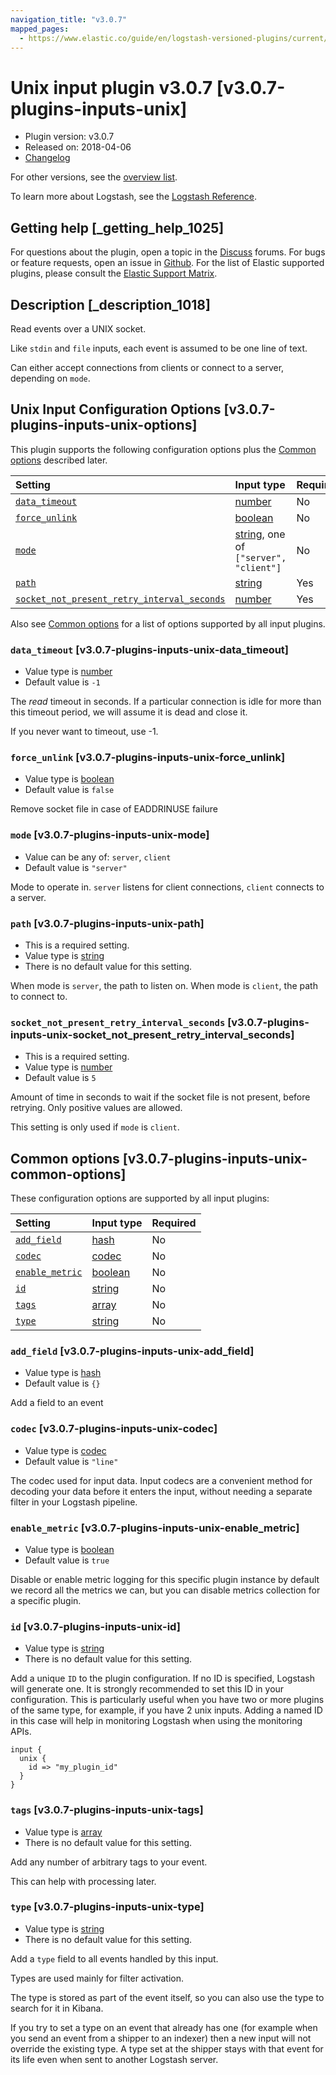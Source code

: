 ```yaml
---
navigation_title: "v3.0.7"
mapped_pages:
  - https://www.elastic.co/guide/en/logstash-versioned-plugins/current/v3.0.7-plugins-inputs-unix.html
---
```


# Unix input plugin v3.0.7 [v3.0.7-plugins-inputs-unix]

* Plugin version: v3.0.7
* Released on: 2018-04-06
* [Changelog](https://github.com/logstash-plugins/logstash-input-unix/blob/v3.0.7/CHANGELOG.md)

For other versions, see the [overview list](input-unix-index.md).

To learn more about Logstash, see the [Logstash Reference](https://www.elastic.co/guide/en/logstash/current/index.html).

## Getting help [_getting_help_1025]

For questions about the plugin, open a topic in the [Discuss](http://discuss.elastic.co) forums. For bugs or feature requests, open an issue in [Github](https://github.com/logstash-plugins/logstash-input-unix). For the list of Elastic supported plugins, please consult the [Elastic Support Matrix](https://www.elastic.co/support/matrix#matrix_logstash_plugins).

## Description [_description_1018]

Read events over a UNIX socket.

Like `stdin` and `file` inputs, each event is assumed to be one line of text.

Can either accept connections from clients or connect to a server, depending on `mode`.

## Unix Input Configuration Options [v3.0.7-plugins-inputs-unix-options]

This plugin supports the following configuration options plus the [Common options](v3-0-7-plugins-inputs-unix.md#v3.0.7-plugins-inputs-unix-common-options) described later.

| Setting | Input type | Required |
| :- | :- | :- |
| [`data_timeout`](v3-0-7-plugins-inputs-unix.md#v3.0.7-plugins-inputs-unix-data_timeout) | [number](/lsr/value-types.md#number) | No |
| [`force_unlink`](v3-0-7-plugins-inputs-unix.md#v3.0.7-plugins-inputs-unix-force_unlink) | [boolean](/lsr/value-types.md#boolean) | No |
| [`mode`](v3-0-7-plugins-inputs-unix.md#v3.0.7-plugins-inputs-unix-mode) | [string](/lsr/value-types.md#string), one of `["server", "client"]` | No |
| [`path`](v3-0-7-plugins-inputs-unix.md#v3.0.7-plugins-inputs-unix-path) | [string](/lsr/value-types.md#string) | Yes |
| [`socket_not_present_retry_interval_seconds`](v3-0-7-plugins-inputs-unix.md#v3.0.7-plugins-inputs-unix-socket_not_present_retry_interval_seconds) | [number](/lsr/value-types.md#number) | Yes |

Also see [Common options](v3-0-7-plugins-inputs-unix.md#v3.0.7-plugins-inputs-unix-common-options) for a list of options supported by all input plugins.

### `data_timeout` [v3.0.7-plugins-inputs-unix-data_timeout]

* Value type is [number](/lsr/value-types.md#number)
* Default value is `-1`

The *read* timeout in seconds. If a particular connection is idle for more than this timeout period, we will assume it is dead and close it.

If you never want to timeout, use -1.

### `force_unlink` [v3.0.7-plugins-inputs-unix-force_unlink]

* Value type is [boolean](/lsr/value-types.md#boolean)
* Default value is `false`

Remove socket file in case of EADDRINUSE failure

### `mode` [v3.0.7-plugins-inputs-unix-mode]

* Value can be any of: `server`, `client`
* Default value is `"server"`

Mode to operate in. `server` listens for client connections, `client` connects to a server.

### `path` [v3.0.7-plugins-inputs-unix-path]

* This is a required setting.
* Value type is [string](/lsr/value-types.md#string)
* There is no default value for this setting.

When mode is `server`, the path to listen on. When mode is `client`, the path to connect to.

### `socket_not_present_retry_interval_seconds` [v3.0.7-plugins-inputs-unix-socket_not_present_retry_interval_seconds]

* This is a required setting.
* Value type is [number](/lsr/value-types.md#number)
* Default value is `5`

Amount of time in seconds to wait if the socket file is not present, before retrying. Only positive values are allowed.

This setting is only used if `mode` is `client`.

## Common options [v3.0.7-plugins-inputs-unix-common-options]

These configuration options are supported by all input plugins:

| Setting | Input type | Required |
| :- | :- | :- |
| [`add_field`](v3-0-7-plugins-inputs-unix.md#v3.0.7-plugins-inputs-unix-add_field) | [hash](/lsr/value-types.md#hash) | No |
| [`codec`](v3-0-7-plugins-inputs-unix.md#v3.0.7-plugins-inputs-unix-codec) | [codec](/lsr/value-types.md#codec) | No |
| [`enable_metric`](v3-0-7-plugins-inputs-unix.md#v3.0.7-plugins-inputs-unix-enable_metric) | [boolean](/lsr/value-types.md#boolean) | No |
| [`id`](v3-0-7-plugins-inputs-unix.md#v3.0.7-plugins-inputs-unix-id) | [string](/lsr/value-types.md#string) | No |
| [`tags`](v3-0-7-plugins-inputs-unix.md#v3.0.7-plugins-inputs-unix-tags) | [array](/lsr/value-types.md#array) | No |
| [`type`](v3-0-7-plugins-inputs-unix.md#v3.0.7-plugins-inputs-unix-type) | [string](/lsr/value-types.md#string) | No |

### `add_field` [v3.0.7-plugins-inputs-unix-add_field]

* Value type is [hash](/lsr/value-types.md#hash)
* Default value is `{}`

Add a field to an event

### `codec` [v3.0.7-plugins-inputs-unix-codec]

* Value type is [codec](/lsr/value-types.md#codec)
* Default value is `"line"`

The codec used for input data. Input codecs are a convenient method for decoding your data before it enters the input, without needing a separate filter in your Logstash pipeline.

### `enable_metric` [v3.0.7-plugins-inputs-unix-enable_metric]

* Value type is [boolean](/lsr/value-types.md#boolean)
* Default value is `true`

Disable or enable metric logging for this specific plugin instance by default we record all the metrics we can, but you can disable metrics collection for a specific plugin.

### `id` [v3.0.7-plugins-inputs-unix-id]

* Value type is [string](/lsr/value-types.md#string)
* There is no default value for this setting.

Add a unique `ID` to the plugin configuration. If no ID is specified, Logstash will generate one. It is strongly recommended to set this ID in your configuration. This is particularly useful when you have two or more plugins of the same type, for example, if you have 2 unix inputs. Adding a named ID in this case will help in monitoring Logstash when using the monitoring APIs.

```
input {
  unix {
    id => "my_plugin_id"
  }
}
```

### `tags` [v3.0.7-plugins-inputs-unix-tags]

* Value type is [array](/lsr/value-types.md#array)
* There is no default value for this setting.

Add any number of arbitrary tags to your event.

This can help with processing later.

### `type` [v3.0.7-plugins-inputs-unix-type]

* Value type is [string](/lsr/value-types.md#string)
* There is no default value for this setting.

Add a `type` field to all events handled by this input.

Types are used mainly for filter activation.

The type is stored as part of the event itself, so you can also use the type to search for it in Kibana.

If you try to set a type on an event that already has one (for example when you send an event from a shipper to an indexer) then a new input will not override the existing type. A type set at the shipper stays with that event for its life even when sent to another Logstash server.
